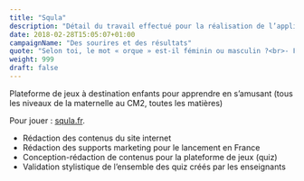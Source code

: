 ```yaml
---
title: "Squla"
description: "Détail du travail effectué pour la réalisation de l’application ludo-éducative Squla"
date: 2018-02-28T15:05:07+01:00
campaignName: "Des sourires et des résultats"
quote: "Selon toi, le mot « orque » est-il féminin ou masculin ?<br>- Féminin<br>- Masculin<br>- Un peu les deux<br>Réponse : Eh oui, on dit bien « une orque » !"
weight: 999
draft: false
---
```


Plateforme de jeux à destination enfants pour apprendre en s’amusant (tous les niveaux de la maternelle au CM2, toutes les matières)

Pour jouer : [squla.fr](https://www.squla.fr/).

- Rédaction des contenus du site internet
- Rédaction des supports marketing pour le lancement en France
- Conception-rédaction de contenus pour la plateforme de jeux (quiz)
- Validation stylistique de l’ensemble des quiz créés par les enseignants
